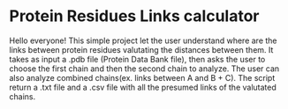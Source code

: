 # Protein Residues Links calculator

Hello everyone!
This simple project let the user understand where are the links between protein residues valutating the distances between them.
It takes as input a .pdb file (Protein Data Bank file), then asks the user to choose the first chain and then the second chain to analyze. The user can also analyze combined chains(ex. links between A and B + C). The script return a .txt file and a .csv file with all the presumed links of the valutated chains.
